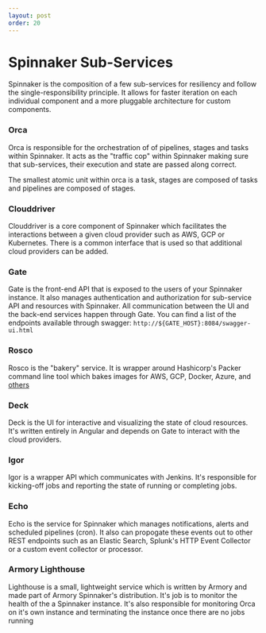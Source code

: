 ```yaml
---
layout: post
order: 20
---
```


# Spinnaker Sub-Services

Spinnaker is the composition of a few sub-services for resiliency
and follow the single-responsibility principle.  It allows for faster iteration on each
individual component and a more pluggable architecture for custom components.

### Orca

Orca is responsible for the orchestration of of pipelines, stages and tasks within Spinnaker.  It acts as the "traffic cop" within Spinnaker making sure that sub-services, their execution and state are passed along correct.

The smallest atomic unit within orca is a task, stages are composed of tasks and pipelines are composed of stages.  

### Clouddriver

Clouddriver is a core component of Spinnaker which facilitates the interactions between a given cloud provider such as AWS, GCP or Kubernetes.  There is a common interface that is used so that additional cloud providers can be added.  

### Gate

Gate is the front-end API that is exposed to the users of your Spinnaker instance.  It also manages authentication and authorization for sub-service API and resources with Spinnaker.  All communication between the UI and the back-end services happen through Gate.  You can find a list of the endpoints available through swagger:  `http://${GATE_HOST}:8084/swagger-ui.html`

### Rosco

Rosco is the "bakery" service.  It is wrapper around Hashicorp's Packer command line tool which bakes images for AWS, GCP, Docker, Azure, and [others](https://www.packer.io/docs/builders/index.html)

### Deck

Deck is the UI for interactive and visualizing the state of cloud resources.  It's written entirely in Angular and depends on Gate to interact with the cloud providers.

### Igor

Igor is a wrapper API which communicates with Jenkins.  It's responsible for kicking-off jobs and reporting the state of running or completing jobs.

### Echo

Echo is the service for Spinnaker which manages notifications, alerts and scheduled pipelines (cron).  It also can propogate these events out to other REST endpoints such as an Elastic Search, Splunk's HTTP Event Collector or a custom event collector or processor.

### Armory Lighthouse

Lighthouse is a small, lightweight service which is written by Armory and made part of Armory Spinnaker's distribution.  It's job is to monitor the health of the a Spinnaker instance.  It's also responsible for monitoring Orca on it's own instance and terminating the instance once there are no jobs running
